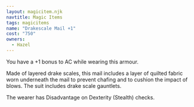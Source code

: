 ```yaml
---
layout: magicitem.njk
navtitle: Magic Items
tags: magicitems
name: "Drakescale Mail +1"
cost: "750"
owners:
  - Hazel
---
```


You have a +1 bonus to AC while wearing this armour.

Made of layered drake scales, this mail includes a layer of quilted fabric worn underneath the mail to prevent chafing and to cushion the impact of blows. The suit includes drake scale gauntlets.

The wearer has Disadvantage on Dexterity (Stealth) checks.